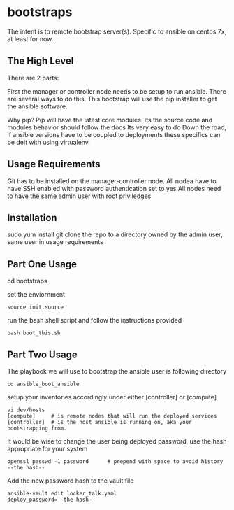 bootstraps
==========
The intent is to remote bootstrap server(s).  Specific to ansible on centos 7x, at least for now.

The High Level
--------------
There are 2 parts:

First the manager or controller node needs to be setup to run ansible.  There are several ways to do this.
This bootstrap will use the pip installer to get the ansible software.

Why pip?
Pip will have the latest core modules.
Its the source code and modules behavior should follow the docs
Its very easy to do
Down the road, if ansible versions have to be coupled to deployments these specifics can be delt with using virtualenv.

Usage Requirements
------------------
Git has to be installed on the manager-controller node.
All nodea have to have SSH enabled with password authentication set to yes
All nodes need to have the same admin user with root priviledges

Installation
------------
sudo yum install git
clone the repo to a directory owned by the admin user, same user in usage requirements

Part One Usage
--------------
cd bootstraps

set the enviornment

    source init.source

run the bash shell script and follow the instructions provided
    
    bash boot_this.sh    

Part Two Usage
--------------
The playbook we will use to bootstrap the ansible user is following directory

    cd ansible_boot_ansible

setup your inventories accordingly under either [controller] or [compute]

    vi dev/hosts
    [compute]     # is remote nodes that will run the deployed services
    [controller]  # is the host ansible is running on, aka your bootstrapping from.

It would be wise to change the user being deployed password, use the hash appropriate for your system

    openssl passwd -1 password      # prepend with space to avoid history
    --the hash--
    
Add the new password hash to the vault file
    
    ansible-vault edit locker_talk.yaml
    deploy_password=--the hash--

